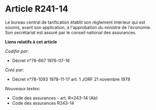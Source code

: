 # Article R241-14

Le bureau central de tarification établit son règlement intérieur qui est soumis, avant son application, à l'approbation du
ministre de l'économie. Son secrétariat est assuré par le conseil national des assurances.

**Liens relatifs à cet article**

_Codifié par_:

  - Décret n°76-667 1976-07-16

_Créé par_:

  - Décret n°78-1093 1978-11-17 art. 1 JORF 21 novembre 1978

_Nouveaux textes_:

  - Code des assurances - art. R*243-14 (Ab)
  - Code des assurances R243-14
